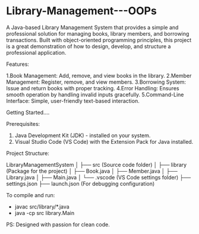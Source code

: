 # Library-Management---OOPs


A Java-based Library Management System that provides a simple and professional solution for managing books, library members, and borrowing transactions.
Built with object-oriented programming principles, this project is a great demonstration of how to design, develop, and structure a professional application.

Features:

1.Book Management: Add, remove, and view books in the library.
2.Member Management: Register, remove, and view members.
3.Borrowing System: Issue and return books with proper tracking.
4.Error Handling: Ensures smooth operation by handling invalid inputs gracefully.
5.Command-Line Interface: Simple, user-friendly text-based interaction.

Getting Started....

Prerequisites:

1. Java Development Kit (JDK) - installed on your system.
2. Visual Studio Code (VS Code) with the Extension Pack for Java installed.

Project Structure:

LibraryManagementSystem
│
├── src (Source code folder)
│   ├── library  (Package for the project)
│       ├── Book.java
│       ├── Member.java
│       ├── Library.java
│       ├── Main.java
│
└── .vscode    (VS Code settings folder)
    ├── settings.json
    ├── launch.json (For debugging configuration)


To compile and run:
- javac src/library/*.java
- java -cp src library.Main


PS: Designed with passion for clean code.

